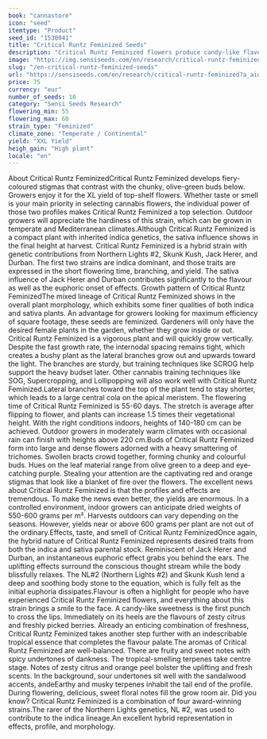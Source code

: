 ```yaml
---
book: "cannastore"
icon: "seed"
itemtype: "Product"
seed_id: "1530041"
title: "Critical Runtz Feminized Seeds"
description: "Critical Runtz Feminized flowers produce candy-like flavours and tropical aromas. A 70% indica / 30% sativa plant. Enjoy the hybrid effects and XL yields."
image: "https://img.sensiseeds.com/en/research/critical-runtz-feminized-image.png"
slug: "/en-critical-runtz-feminized-seeds"
url: "https://sensiseeds.com/en/research/critical-runtz-feminized?a_aid=cannastore"
price: 75
currency: "eur"
number_of_seeds: 10
category: "Sensi Seeds Research"
flowering_min: 55
flowering_max: 60
strain_type: "Feminized"
climate_zone: "Temperate / Continental"
yield: "XXL Yield"
heigh_gain: "High plant"
locale: "en"
---
```

About Critical Runtz FeminizedCritical Runtz Feminized develops fiery-coloured stigmas that contrast with the chunky, olive-green buds below. Growers enjoy it for the XL yield of top-shelf flowers. Whether taste or smell is your main priority in selecting cannabis flowers, the individual power of those two profiles makes Critical Runtz Feminized a top selection. Outdoor growers will appreciate the hardiness of this strain, which can be grown in temperate and Mediterranean climates.Although Critical Runtz Feminized is a compact plant with inherited indica genetics, the sativa influence shows in the final height at harvest. Critical Runtz Feminized is a hybrid strain with genetic contributions from Northern Lights #2, Skunk Kush, Jack Herer, and Durban. The first two strains are indica dominant, and those traits are expressed in the short flowering time, branching, and yield. The sativa influence of Jack Herer and Durban contributes significantly to the flavour as well as the euphoric onset of effects. Growth pattern of Critical Runtz FeminizedThe mixed lineage of Critical Runtz Feminized shows in the overall plant morphology, which exhibits some finer qualities of both indica and sativa plants. An advantage for growers looking for maximum efficiency of square footage, these seeds are feminized. Gardeners will only have the desired female plants in the garden, whether they grow inside or out. Critical Runtz Feminized is a vigorous plant and will quickly grow vertically. Despite the fast growth rate, the internodal spacing remains tight, which creates a bushy plant as the lateral branches grow out and upwards toward the light. The branches are sturdy, but training techniques like SCROG help support the heavy budset later. Other cannabis training techniques like SOG, Supercropping, and Lollipopping will also work well with Critical Runtz Feminized.Lateral branches toward the top of the plant tend to stay shorter, which leads to a large central cola on the apical meristem. The flowering time of Critical Runtz Feminized is 55-60 days. The stretch is average after flipping to flower, and plants can increase 1.5 times their vegetational height. With the right conditions indoors, heights of 140-180 cm can be achieved. Outdoor growers in moderately warm climates with occasional rain can finish with heights above 220 cm.Buds of Critical Runtz Feminized form into large and dense flowers adorned with a heavy smattering of trichomes. Swollen bracts crowd together, forming chunky and colourful buds. Hues on the leaf material range from olive green to a deep and eye-catching purple. Stealing your attention are the captivating red and orange stigmas that look like a blanket of fire over the flowers. The excellent news about Critical Runtz Feminized is that the profiles and effects are tremendous. To make the news even better, the yields are enormous. In a controlled environment, indoor growers can anticipate dried weights of 550-600 grams per m². Harvests outdoors can vary depending on the seasons. However, yields near or above 600 grams per plant are not out of the ordinary.Effects, taste, and smell of Critical Runtz FeminizedOnce again, the hybrid nature of Critical Runtz Feminized represents desired traits from both the indica and sativa parental stock. Reminiscent of Jack Herer and Durban, an instantaneous euphoric effect grabs you behind the ears. The uplifting effects surround the conscious thought stream while the body blissfully relaxes. The NL#2 (Northern Lights #2) and Skunk Kush lend a deep and soothing body stone to the equation, which is fully felt as the initial euphoria dissipates.Flavour is often a highlight for people who have experienced Critical Runtz Feminized flowers, and everything about this strain brings a smile to the face. A candy-like sweetness is the first punch to cross the lips. Immediately on its heels are the flavours of zesty citrus and freshly picked berries. Already an enticing combination of freshness, Critical Runtz Feminized takes another step further with an indescribable tropical essence that completes the flavour palate.The aromas of Critical Runtz Feminized are well-balanced. There are fruity and sweet notes with spicy undertones of dankness. The tropical-smelling terpenes take centre stage. Notes of zesty citrus and orange peel bolster the uplifting and fresh scents. In the background, sour undertones sit well with the sandalwood accents, andeEarthy and musky terpenes inhabit the tail end of the profile. During flowering, delicious, sweet floral notes fill the grow room air. Did you know? Critical Runtz Feminized is a combination of four award-winning strains.The rarer of the Northern Lights genetics, NL #2, was used to contribute to the indica lineage.An excellent hybrid representation in effects, profile, and morphology.
